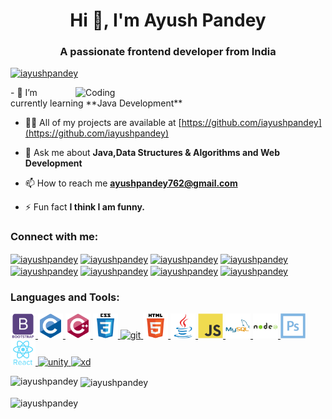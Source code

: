 
<h1 align="center">Hi 👋, I'm Ayush Pandey</h1>
<h3 align="center">A passionate frontend developer from India</h3>

<p align="left"> <a href="https://twitter.com/iayushpandey" target="blank"><img src="https://img.shields.io/twitter/follow/iayushpandey?logo=twitter&style=for-the-badge" alt="iayushpandey" /></a> </p>
<img align="right" alt="Coding" width="400" src="https://cdn.dribbble.com/users/2646423/screenshots/5507196/computer.gif">
- 🌱 I’m currently learning **Java Development**

- 👨‍💻 All of my projects are available at [https://github.com/iayushpandey](https://github.com/iayushpandey)

- 💬 Ask me about **Java,Data Structures & Algorithms and Web Development**

- 📫 How to reach me **ayushpandey762@gmail.com**

- ⚡ Fun fact **I think I am funny.**

<h3 align="left">Connect with me:</h3>
<p align="left">
<a href="https://twitter.com/iayushpandey" target="blank"><img align="center" src="https://raw.githubusercontent.com/rahuldkjain/github-profile-readme-generator/master/src/images/icons/Social/twitter.svg" alt="iayushpandey" height="30" width="40" /></a>
<a href="https://linkedin.com/in/iayushpandey" target="blank"><img align="center" src="https://raw.githubusercontent.com/rahuldkjain/github-profile-readme-generator/master/src/images/icons/Social/linked-in-alt.svg" alt="iayushpandey" height="30" width="40" /></a>
<a href="https://stackoverflow.com/users/iayushpandey" target="blank"><img align="center" src="https://raw.githubusercontent.com/rahuldkjain/github-profile-readme-generator/master/src/images/icons/Social/stack-overflow.svg" alt="iayushpandey" height="30" width="40" /></a>
<a href="https://instagram.com/iayushpandey" target="blank"><img align="center" src="https://raw.githubusercontent.com/rahuldkjain/github-profile-readme-generator/master/src/images/icons/Social/instagram.svg" alt="iayushpandey" height="30" width="40" /></a>
<a href="https://www.codechef.com/users/iayushpandey" target="blank"><img align="center" src="https://cdn.jsdelivr.net/npm/simple-icons@3.1.0/icons/codechef.svg" alt="iayushpandey" height="30" width="40" /></a>
<a href="https://www.hackerrank.com/iayushpandey" target="blank"><img align="center" src="https://raw.githubusercontent.com/rahuldkjain/github-profile-readme-generator/master/src/images/icons/Social/hackerrank.svg" alt="iayushpandey" height="30" width="40" /></a>
<a href="https://www.leetcode.com/iayushpandey" target="blank"><img align="center" src="https://raw.githubusercontent.com/rahuldkjain/github-profile-readme-generator/master/src/images/icons/Social/leet-code.svg" alt="iayushpandey" height="30" width="40" /></a>
<a href="https://auth.geeksforgeeks.org/user/iayushpandey" target="blank"><img align="center" src="https://raw.githubusercontent.com/rahuldkjain/github-profile-readme-generator/master/src/images/icons/Social/geeks-for-geeks.svg" alt="iayushpandey" height="30" width="40" /></a>
</p>

<h3 align="left">Languages and Tools:</h3>
<p align="left"> <a href="https://getbootstrap.com" target="_blank" rel="noreferrer"> <img src="https://raw.githubusercontent.com/devicons/devicon/master/icons/bootstrap/bootstrap-plain-wordmark.svg" alt="bootstrap" width="40" height="40"/> </a> <a href="https://www.cprogramming.com/" target="_blank" rel="noreferrer"> <img src="https://raw.githubusercontent.com/devicons/devicon/master/icons/c/c-original.svg" alt="c" width="40" height="40"/> </a> <a href="https://www.w3schools.com/cpp/" target="_blank" rel="noreferrer"> <img src="https://raw.githubusercontent.com/devicons/devicon/master/icons/cplusplus/cplusplus-original.svg" alt="cplusplus" width="40" height="40"/> </a> <a href="https://www.w3schools.com/css/" target="_blank" rel="noreferrer"> <img src="https://raw.githubusercontent.com/devicons/devicon/master/icons/css3/css3-original-wordmark.svg" alt="css3" width="40" height="40"/> </a> <a href="https://git-scm.com/" target="_blank" rel="noreferrer"> <img src="https://www.vectorlogo.zone/logos/git-scm/git-scm-icon.svg" alt="git" width="40" height="40"/> </a> <a href="https://www.w3.org/html/" target="_blank" rel="noreferrer"> <img src="https://raw.githubusercontent.com/devicons/devicon/master/icons/html5/html5-original-wordmark.svg" alt="html5" width="40" height="40"/> </a> <a href="https://www.java.com" target="_blank" rel="noreferrer"> <img src="https://raw.githubusercontent.com/devicons/devicon/master/icons/java/java-original.svg" alt="java" width="40" height="40"/> </a> <a href="https://developer.mozilla.org/en-US/docs/Web/JavaScript" target="_blank" rel="noreferrer"> <img src="https://raw.githubusercontent.com/devicons/devicon/master/icons/javascript/javascript-original.svg" alt="javascript" width="40" height="40"/> </a> <a href="https://www.mysql.com/" target="_blank" rel="noreferrer"> <img src="https://raw.githubusercontent.com/devicons/devicon/master/icons/mysql/mysql-original-wordmark.svg" alt="mysql" width="40" height="40"/> </a> <a href="https://nodejs.org" target="_blank" rel="noreferrer"> <img src="https://raw.githubusercontent.com/devicons/devicon/master/icons/nodejs/nodejs-original-wordmark.svg" alt="nodejs" width="40" height="40"/> </a> <a href="https://www.photoshop.com/en" target="_blank" rel="noreferrer"> <img src="https://raw.githubusercontent.com/devicons/devicon/master/icons/photoshop/photoshop-line.svg" alt="photoshop" width="40" height="40"/> </a> <a href="https://reactjs.org/" target="_blank" rel="noreferrer"> <img src="https://raw.githubusercontent.com/devicons/devicon/master/icons/react/react-original-wordmark.svg" alt="react" width="40" height="40"/> </a> <a href="https://unity.com/" target="_blank" rel="noreferrer"> <img src="https://www.vectorlogo.zone/logos/unity3d/unity3d-icon.svg" alt="unity" width="40" height="40"/> </a> <a href="https://www.adobe.com/products/xd.html" target="_blank" rel="noreferrer"> <img src="https://cdn.worldvectorlogo.com/logos/adobe-xd.svg" alt="xd" width="40" height="40"/> </a> </p>

<p><img align="left" src="https://github-readme-stats.vercel.app/api/top-langs?username=iayushpandey&show_icons=true&locale=en&layout=compact" alt="iayushpandey" /></p>

<p>&nbsp;<img align="center" src="https://github-readme-stats.vercel.app/api?username=iayushpandey&show_icons=true&locale=en" alt="iayushpandey" /></p>

<p><img align="center" src="https://github-readme-streak-stats.herokuapp.com/?user=iayushpandey&" alt="iayushpandey" /></p>
